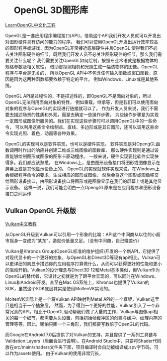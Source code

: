 # 　OpenGL 3D图形库

[LearnOpenGL中文化工程](https://github.com/Ewenwan/LearnOpenGL-CN)

OpenGL是一套应用程序编程接口(API)，借助这个API我们开发人员就可以开发出对图形硬件具有访问的能力的程序。
我们可以使用OpenGL开发出运行效率较高的图形程序或游戏，因为OpenGL非常接近底层硬件并且OpenGL
使得我们不必去关注图形硬件的细节。既然我们开发人员不必关注图形硬件的细节，那么我们需要关注什么呢？
我们需要关注OpenGL如何绘制，按照专业术语就是根据物体的规格参数及相关属性，
借助虚拟照相机和光照生成一幅该物体的图像。OpenGL程序与平台是无关的，
所以OpenGL API中不包含任何输入函数或窗口函数，原因是因为这两种函数都要依赖于特定的平台，
例如Windows，Linux或是其他系统。

 

OpenGL API是过程性的，不是描述性的，即OpenGL不是面向对象的，所以OpenGL无法利用面向对象的特性，
例如重载，继承等，但是我们可以使用面向对象的程序与OpenGL的实现进行链接就可以了。
作为开发人员来说，我们不需要去描述场景的性质和外观，而是去确定一些操作步骤，
为些操作步骤是为实现一定图形或图像所服务的。我们在实现这些步骤时可以调用OpenGL中的一些命令，
可以利用这些命令绘制点、直线、多边形或是其它图形，还可以调用这些命令实现光照、着色，动画等各种效果。

 

OpenGL的实现可以是软件实现，也可以是硬件实现。
软件实现是对OpengGL函数调用时作出的响应并创建二维或三维图像的函数库，
那么硬件实现则是通过设置能够绘制图形或图像的图形卡驱动程序。
一般来说，硬件实现要比软件实现快得多。我们都应该熟悉，
在Windows上，是由图形设备接口将图形或图像显示在屏幕上或是其他显示设备上的。
OpenGL的实现就软件实现来说，在Windows上会根据程序命令的要求，生成相应的图形或图像，
然后会将这个图形或图像移交给图形设备接口，由图形设备接口将图形或是图像显示在我们的屏幕上或是其他显示设备。
这样一说，我们可能会明白一点OpengGL原来是在应用程序和图形设备接口之间运作.

## Vulkan OpenGL 升级版
[Vulkan中文教程 ](https://github.com/Ewenwan/VulkanTutorialCN)

从OpenGL升级到Vulkan可以引用一个形象的比喻：API这个中间商从以往的小超市摇身一变成为“某东”，造就价低量又足。（没有中间商，自己赚差价）

Vulkan是Khronos Group(OpenGL标准的维护组织)开发的一个新API，它提供了对现代显卡的一个更好的抽象，与OpenGL和Direct3D等现有api相比，Vulkan可以更详细的向显卡描述你的应用程序打算做什么，从而可以获得更好的性能和更小的驱动开销。Vulkan的设计理念与Direct3D 12和Metal基本类似，但Vulkan作为OpenGL的替代者，它设计之初就是为了跨平台实现的，可以同时在Windows、Linux和Android开发。甚至在Mac OS系统上，Khronos也提供了Vulkan的SDK，虽然这个SDK底层其实是使用MoltenVK实现的。

MoltenVK实际上是一个将Vulkan API映射到Metal API的一个框架，Vulkan这里只是相当于一个抽象层。
然而，为了得到一个更好的性能，Vulkan引入了一个非常冗余的API。相比于OpenGL驱动帮我们做了大量的工作，Vulkan与图像api相关的每一个细节，都需要从头设置，包括初始帧缓冲区的创建与缓冲、纹理内存的管理等等。因此，哪怕只画一个三角形，我们都要写数倍于OpenGL的代码。

而Google在Android 7.0后提供了对Vulkan的支持，并且提供了一系列工具链与Validation Layers（后面会进行说明）。在Android Studio中，只要将Shader代码放在src/main/shaders文件夹下面，项目编译时会自动被编译成.spv字节码，可以作为assets使用。
由于Vulkan的使用非常冗长，

